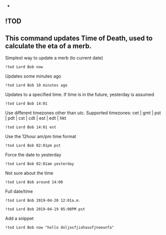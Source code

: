 -
**!TOD**
-
This command updates Time of Death, used to calculate the eta of a merb.
-

Simplest way to update a merb (to current date)
```
!tod Lord Bob now
```
Updates some minutes ago
```
!tod Lord Bob 10 minutes ago
```
Updates to a specified time. If time is in the future, yesterday is assumed
```
!tod Lord Bob 14:01
```
Use different timezones other than utc. Supported timezones: cet | gmt | pst | pdt | cst | cdt | est | edt | hkt
```
!tod Lord Bob 14:01 est
```
Use the 12hour am/pm time format
```
!tod Lord Bob 02:01pm pst
```
Force the date to yesterday
```
!tod Lord Bob 02:01am yesterday
```
Not sure about the time
```
!tod Lord Bob around 14:00
```
Full date/time
```
!tod Lord Bob 2019-04-20 12:01a.m.
```
```
!tod Lord Bob 2019-04-19 05:00PM pst
```
Add a snippet
```
!tod Lord Bob now "hello doljasfjiohasofjnoeunfa"
```